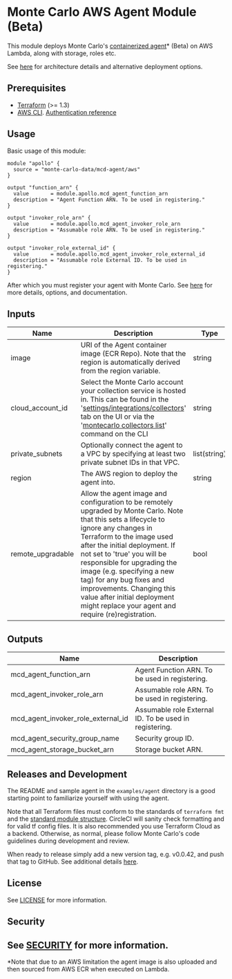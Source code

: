 # Monte Carlo AWS Agent Module (Beta)

This module deploys Monte Carlo's [containerized agent](https://hub.docker.com/r/montecarlodata/agent)* (Beta) on AWS
Lambda, along with storage, roles etc.

See [here](https://docs.getmontecarlo.com/docs/platform-architecture) for architecture details and alternative
deployment options.

## Prerequisites

- [Terraform](https://developer.hashicorp.com/terraform/downloads) (>= 1.3)
- [AWS CLI](https://aws.amazon.com/cli/).
  [Authentication reference](https://registry.terraform.io/providers/hashicorp/aws/latest/docs#authentication-and-configuration)

## Usage

Basic usage of this module:

```
module "apollo" {
  source = "monte-carlo-data/mcd-agent/aws"
}

output "function_arn" {
  value       = module.apollo.mcd_agent_function_arn
  description = "Agent Function ARN. To be used in registering."
}

output "invoker_role_arn" {
  value       = module.apollo.mcd_agent_invoker_role_arn
  description = "Assumable role ARN. To be used in registering."
}

output "invoker_role_external_id" {
  value       = module.apollo.mcd_agent_invoker_role_external_id
  description = "Assumable role External ID. To be used in registering."
}
```

After which you must register your agent with Monte Carlo. See
[here](https://docs.getmontecarlo.com/docs/create-and-register-an-aws-agent) for more details, options, and
documentation.

## Inputs

| **Name**          | **Description**                                                                                                                                                                                                                                                                                                                                                                                                                             | **Type**     | **Default**                                           |
|-------------------|---------------------------------------------------------------------------------------------------------------------------------------------------------------------------------------------------------------------------------------------------------------------------------------------------------------------------------------------------------------------------------------------------------------------------------------------|--------------|-------------------------------------------------------|
| image             | URI of the Agent container image (ECR Repo). Note that the region is automatically derived from the region variable.                                                                                                                                                                                                                                                                                                                        | string       | 752656882040.dkr.ecr.*.amazonaws.com/mcd-agent:latest |
| cloud_account_id  | Select the Monte Carlo account your collection service is hosted in. This can be found in the '[settings/integrations/collectors](https://getmontecarlo.com/settings/integrations/collectors)' tab on the UI or via the '[montecarlo collectors list](https://clidocs.getmontecarlo.com/#montecarlo-collectors-list)' command on the CLI                                                                                                    | string       | 190812797848                                          |
| private_subnets   | Optionally connect the agent to a VPC by specifying at least two private subnet IDs in that VPC.                                                                                                                                                                                                                                                                                                                                            | list(string) | []                                                    |
| region            | The AWS region to deploy the agent into.                                                                                                                                                                                                                                                                                                                                                                                                    | string       | us-east-1                                             |
| remote_upgradable | Allow the agent image and configuration to be remotely upgraded by Monte Carlo. Note that this sets a lifecycle to ignore any changes in Terraform to the image used after the initial deployment. If not set to 'true' you will be responsible for upgrading the image (e.g. specifying a new tag) for any bug fixes and improvements. Changing this value after initial deployment might replace your agent and require (re)registration. | bool         | true                                                  |

## Outputs

| **Name**                           | **Description**                                        |
|------------------------------------|--------------------------------------------------------|
| mcd_agent_function_arn             | Agent Function ARN. To be used in registering.         |
| mcd_agent_invoker_role_arn         | Assumable role ARN. To be used in registering.         |
| mcd_agent_invoker_role_external_id | Assumable role External ID. To be used in registering. |
| mcd_agent_security_group_name      | Security group ID.                                     |
| mcd_agent_storage_bucket_arn       | Storage bucket ARN.                                    |

## Releases and Development

The README and sample agent in the `examples/agent` directory is a good starting point to familiarize
yourself with using the agent.

Note that all Terraform files must conform to the standards of `terraform fmt` and
the [standard module structure](https://developer.hashicorp.com/terraform/language/modules/develop).
CircleCI will sanity check formatting and for valid tf config files.
It is also recommended you use Terraform Cloud as a backend.
Otherwise, as normal, please follow Monte Carlo's code guidelines during development and review.

When ready to release simply add a new version tag, e.g. v0.0.42, and push that tag to GitHub.
See additional
details [here](https://developer.hashicorp.com/terraform/registry/modules/publish#releasing-new-versions).

## License

See [LICENSE](LICENSE) for more information.

## Security

See [SECURITY](SECURITY.md) for more
information.
---
*Note that due to an AWS limitation the agent image is also uploaded and then sourced from AWS ECR when executed on
Lambda.